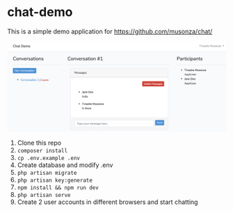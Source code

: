 # chat-demo

This is a simple demo application for https://github.com/musonza/chat/

<p align="left"><img src="chat-screen1.png" alt="chat" width=""></p>

1. Clone this repo
2. `composer install`
3. `cp .env.example .env`
4. Create database and modify .env
5. `php artisan migrate`
6. `php artisan key:generate`
7. `npm install && npm run dev`
8. `php artisan serve`
9. Create 2 user accounts in different browsers and start chatting
